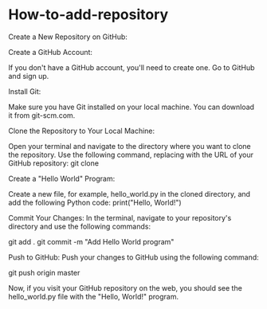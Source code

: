 # How-to-add-repository
Create a New Repository on GitHub:

Create a GitHub Account:

If you don't have a GitHub account, you'll need to create one. Go to GitHub and sign up.

Install Git:

Make sure you have Git installed on your local machine. You can download it from git-scm.com.

Clone the Repository to Your Local Machine:

Open your terminal and navigate to the directory where you want to clone the repository. Use the following command, replacing <repository-url> with the URL of your GitHub repository:
git clone <repository-url>

Create a "Hello World" Program:

Create a new file, for example, hello_world.py in the cloned directory, and add the following Python code:
print("Hello, World!")

Commit Your Changes:
In the terminal, navigate to your repository's directory and use the following commands:

git add .
git commit -m "Add Hello World program"

Push to GitHub:
Push your changes to GitHub using the following command:

git push origin master

Now, if you visit your GitHub repository on the web, you should see the hello_world.py file with the "Hello, World!" program.

      






